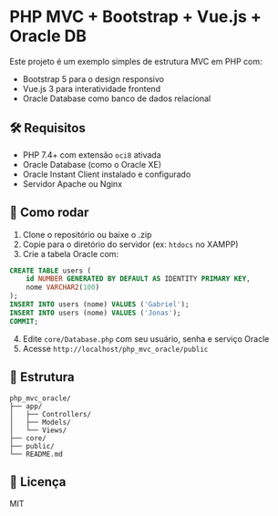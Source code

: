 # PHP MVC + Bootstrap + Vue.js + Oracle DB

Este projeto é um exemplo simples de estrutura MVC em PHP com:

- Bootstrap 5 para o design responsivo
- Vue.js 3 para interatividade frontend
- Oracle Database como banco de dados relacional

## 🛠 Requisitos

- PHP 7.4+ com extensão `oci8` ativada
- Oracle Database (como o Oracle XE)
- Oracle Instant Client instalado e configurado
- Servidor Apache ou Nginx

## 🚀 Como rodar

1. Clone o repositório ou baixe o .zip
2. Copie para o diretório do servidor (ex: `htdocs` no XAMPP)
3. Crie a tabela Oracle com:

```sql
CREATE TABLE users (
    id NUMBER GENERATED BY DEFAULT AS IDENTITY PRIMARY KEY,
    nome VARCHAR2(100)
);
INSERT INTO users (nome) VALUES ('Gabriel');
INSERT INTO users (nome) VALUES ('Jonas');
COMMIT;
```

4. Edite `core/Database.php` com seu usuário, senha e serviço Oracle
5. Acesse `http://localhost/php_mvc_oracle/public`

## 📁 Estrutura

```
php_mvc_oracle/
├── app/
│   ├── Controllers/
│   ├── Models/
│   └── Views/
├── core/
├── public/
└── README.md
```

## 📄 Licença

MIT
